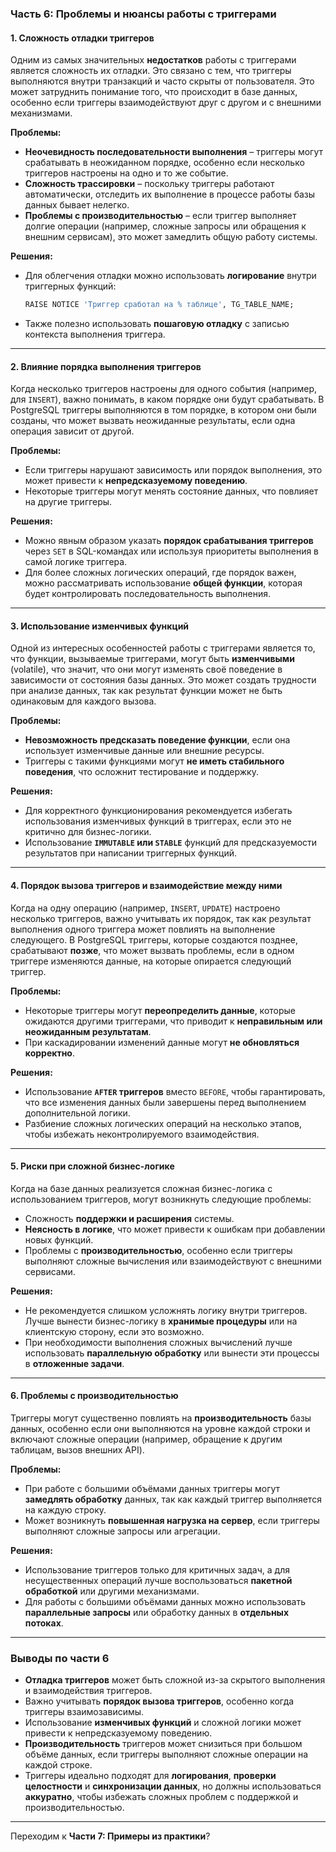 ### **Часть 6: Проблемы и нюансы работы с триггерами**

#### **1. Сложность отладки триггеров**

Одним из самых значительных **недостатков** работы с триггерами является сложность их отладки. Это связано с тем, что триггеры выполняются внутри транзакций и часто скрыты от пользователя. Это может затруднить понимание того, что происходит в базе данных, особенно если триггеры взаимодействуют друг с другом и с внешними механизмами.

**Проблемы:**

- **Неочевидность последовательности выполнения** – триггеры могут срабатывать в неожиданном порядке, особенно если несколько триггеров настроены на одно и то же событие.
- **Сложность трассировки** – поскольку триггеры работают автоматически, отследить их выполнение в процессе работы базы данных бывает нелегко.
- **Проблемы с производительностью** – если триггер выполняет долгие операции (например, сложные запросы или обращения к внешним сервисам), это может замедлить общую работу системы.

**Решения:**

- Для облегчения отладки можно использовать **логирование** внутри триггерных функций:
    
    ```sql
    RAISE NOTICE 'Триггер сработал на % таблице', TG_TABLE_NAME;
    ```
    
- Также полезно использовать **пошаговую отладку** с записью контекста выполнения триггера.

---

#### **2. Влияние порядка выполнения триггеров**

Когда несколько триггеров настроены для одного события (например, для `INSERT`), важно понимать, в каком порядке они будут срабатывать. В PostgreSQL триггеры выполняются в том порядке, в котором они были созданы, что может вызвать неожиданные результаты, если одна операция зависит от другой.

**Проблемы:**

- Если триггеры нарушают зависимость или порядок выполнения, это может привести к **непредсказуемому поведению**.
- Некоторые триггеры могут менять состояние данных, что повлияет на другие триггеры.

**Решения:**

- Можно явным образом указать **порядок срабатывания триггеров** через `SET` в SQL-командах или используя приоритеты выполнения в самой логике триггера.
- Для более сложных логических операций, где порядок важен, можно рассматривать использование **общей функции**, которая будет контролировать последовательность выполнения.

---

#### **3. Использование изменчивых функций**

Одной из интересных особенностей работы с триггерами является то, что функции, вызываемые триггерами, могут быть **изменчивыми** (volatile), что значит, что они могут изменять своё поведение в зависимости от состояния базы данных. Это может создать трудности при анализе данных, так как результат функции может не быть одинаковым для каждого вызова.

**Проблемы:**

- **Невозможность предсказать поведение функции**, если она использует изменчивые данные или внешние ресурсы.
- Триггеры с такими функциями могут **не иметь стабильного поведения**, что осложнит тестирование и поддержку.

**Решения:**

- Для корректного функционирования рекомендуется избегать использования изменчивых функций в триггерах, если это не критично для бизнес-логики.
- Использование **`IMMUTABLE` или `STABLE`** функций для предсказуемости результатов при написании триггерных функций.

---

#### **4. Порядок вызова триггеров и взаимодействие между ними**

Когда на одну операцию (например, `INSERT`, `UPDATE`) настроено несколько триггеров, важно учитывать их порядок, так как результат выполнения одного триггера может повлиять на выполнение следующего. В PostgreSQL триггеры, которые создаются позднее, срабатывают **позже**, что может вызвать проблемы, если в одном триггере изменяются данные, на которые опирается следующий триггер.

**Проблемы:**

- Некоторые триггеры могут **переопределить данные**, которые ожидаются другими триггерами, что приводит к **неправильным или неожиданным результатам**.
- При каскадировании изменений данные могут **не обновляться корректно**.

**Решения:**

- Использование **`AFTER` триггеров** вместо `BEFORE`, чтобы гарантировать, что все изменения данных были завершены перед выполнением дополнительной логики.
- Разбиение сложных логических операций на несколько этапов, чтобы избежать неконтролируемого взаимодействия.

---

#### **5. Риски при сложной бизнес-логике**

Когда на базе данных реализуется сложная бизнес-логика с использованием триггеров, могут возникнуть следующие проблемы:

- Сложность **поддержки и расширения** системы.
- **Неясность в логике**, что может привести к ошибкам при добавлении новых функций.
- Проблемы с **производительностью**, особенно если триггеры выполняют сложные вычисления или взаимодействуют с внешними сервисами.

**Решения:**

- Не рекомендуется слишком усложнять логику внутри триггеров. Лучше вынести бизнес-логику в **хранимые процедуры** или на клиентскую сторону, если это возможно.
- При необходимости выполнения сложных вычислений лучше использовать **параллельную обработку** или вынести эти процессы в **отложенные задачи**.

---

#### **6. Проблемы с производительностью**

Триггеры могут существенно повлиять на **производительность** базы данных, особенно если они выполняются на уровне каждой строки и включают сложные операции (например, обращение к другим таблицам, вызов внешних API).

**Проблемы:**

- При работе с большими объёмами данных триггеры могут **замедлять обработку** данных, так как каждый триггер выполняется на каждую строку.
- Может возникнуть **повышенная нагрузка на сервер**, если триггеры выполняют сложные запросы или агрегации.

**Решения:**

- Использование триггеров только для критичных задач, а для несущественных операций лучше воспользоваться **пакетной обработкой** или другими механизмами.
- Для работы с большими объёмами данных можно использовать **параллельные запросы** или обработку данных в **отдельных потоках**.

---

### **Выводы по части 6**

- **Отладка триггеров** может быть сложной из-за скрытого выполнения и взаимодействия триггеров.
- Важно учитывать **порядок вызова триггеров**, особенно когда триггеры взаимозависимы.
- Использование **изменчивых функций** и сложной логики может привести к непредсказуемому поведению.
- **Производительность** триггеров может снизиться при большом объёме данных, если триггеры выполняют сложные операции на каждой строке.
- Триггеры идеально подходят для **логирования**, **проверки целостности** и **синхронизации данных**, но должны использоваться **аккуратно**, чтобы избежать сложных проблем с поддержкой и производительностью.

---

Переходим к **Части 7: Примеры из практики**?